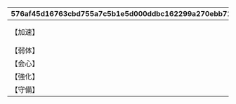|576af45d16763cbd755a7c5b1e5d000ddbc162299a270ebb71b670c13cdb728e|f0ef7afbb8f857451addfdefc1992ee6360d74f92c226da09bd4e6f3fff48f31|2496ce9ded937bea402d34412bfbab5d55edb8ab413e7facac06d81713b85b2e|23d0c7ed6c83b7e446607328c3ae9f75ba1991b2f7090bd4523d6933ef2b2ef5|
| --- | --- | --- | --- |
|【加速】|ＴＰ回復や行動速度アップにより、キャラのスキルやユニオンバーストの発動数が増加する\n|1|加速|
|【弱体】|敵に継続ダメージ系状態異常や弱体効果を付与し、敵を弱体化させる\n|2|弱体|
|【会心】|クリティカルや通常攻撃強化により、攻撃性能を強化する\n|3|会心|
|【強化】|攻撃力や防御力アップのバフ効果を用いて、キャラを強化する\n|4|強化|
|【守備】|ＨＰアップやバリア展開により、耐久性能を強化する\n|5|守備|